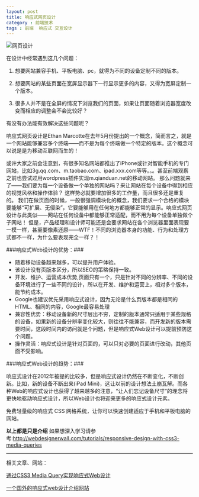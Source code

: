 ```yaml
---
layout: post
title: 响应式网页设计
category : 前端技术
tags : 前端  响应式 交互设计
---
```



![网页设计](/blog-assets/2013-10-05/001.jpg)

在设计中经常遇到这几个问题：

1. 想要网站兼容手机、平板电脑、pc，就得为不同的设备定制不同的版本。

2. 想要网站的某些页面在宽屏显示器下一行显示更多的内容，又得为宽屏定制一个版本。

3. 很多人并不是在全屏的情况下浏览我们的页面，如果让页面随着浏览器宽度改变而相应的调整会不会比较好？

有没有办法能有效解决这些问题呢？

响应式网页设计是Ethan Marcotte在去年5月份提出的一个概念，简而言之，就是一个网站能够兼容多个终端——而不是为每个终端做一个特定的版本。这个概念可以说是是为移动互联网而生的！

 或许大家之前会注意到，有很多知名网站都推出了iPhone或针对智能手机的专门网站，比如3g.qq.com、m.taobao.com、ipad.xxx.com等等。。。甚至前端观察之前也尝试过用wordpress插件实现m.qianduan.net的移动网站。  那么问题就来了——我们要为每一个设备做一个单独的网站吗？来让网站在每个设备中得到相应的视觉风格和操作体验？  这样势必就要增加很多的工作量，而且很多还是重复的。  我们在做页面的时候，一般很强调模块化的概念，我们要求一个合格的模块要能够“可扩展、无侵染”，它要能够用在任何地方都能够正常的显示。响应式网页设计与此类似——网站在任何设备中都能够正常适配，而不用为每个设备单独做个子网站！  但是，产品经理和设计师可能还是会要求网站在各个浏览器里面表现要一模一样，甚至要像素还原——WTF！不同的浏览器本身的功能、行为和处理方式都不一样，为什么要表现完全一样？！
 
###响应式Web设计的优势：###
* 随着移动设备越来越多，可以提升用户体验。
* 该设计没有页版本区分，所以SEO的策略保持一致。
* 开发、维护、运营成本优势,页面只有一个，只是针对不同的分辨率、不同的设备环境进行了一些不同的设计，所以在开发、维护和运营上，相对多个版本，能节约成本。
* Google也建议优先采用响应式设计，因为无论是什么页版本都是相同的HTML、相同的内容，Google最容易处理
* 兼容性优势：移动设备新的尺寸层出不穷，定制的版本通常只适用于某些规格的设备，如果新的设备分辨率变化较大，则往往不能兼容，而开发新的版本需要时间，这段时间内的访问就是个问题，但是响应式Web设计可以提前预防这个问题。
* 操作灵活：响应式设计是针对页面的，可以只对必要的页面进行改动，其他页面不受影响。

###响应式Web设计的趋势：###

响应式设计在2012年被提的比较多，但是响应式设计仍然在不断变化，不断创新。比如，新的设备不断出来(iPad Mini)，这让以前的设计想法土崩瓦解。而各种Web的响应式设计也获得了越来越多的注意，“让人们忘记设备尺寸”的理念将更快地驱动响应式设计，所以Web设计也将迎来更多的响应式设计元素。

免费轻量级的响应式 CSS 网格系统，让你可以快速创建适应于手机和平板电脑的网站。

**以上都是只是介绍**
如果想深入学习请参考:<http://webdesignerwall.com/tutorials/responsive-design-with-css3-media-queries>

***
相关文章、网站：

[通过CSS3 Media Query实现响应式Web设计](http://beforweb.com/node/7)

[一个国外的响应式web设计介绍网站](http://www.templatemonster.com/infographics/responsive-web-design-interactive-guide.php)